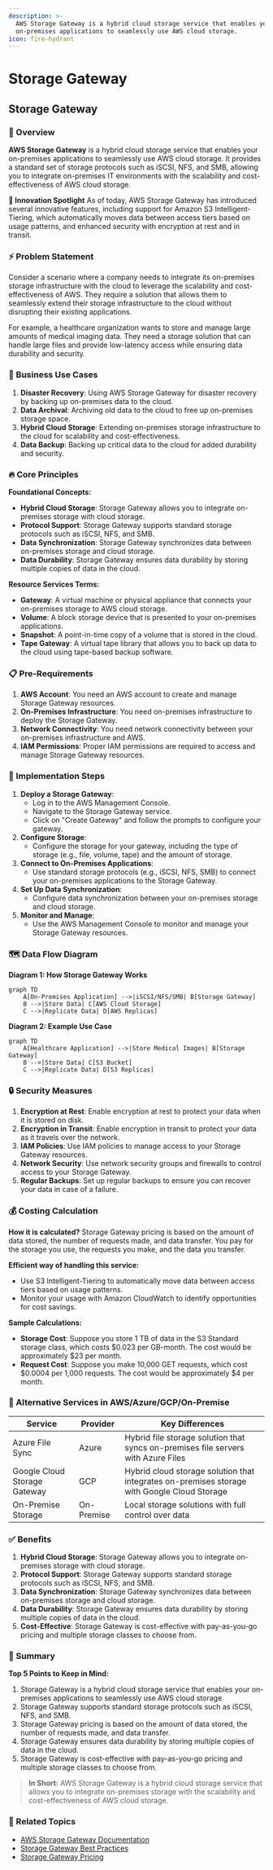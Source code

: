 ```yaml
---
description: >-
  AWS Storage Gateway is a hybrid cloud storage service that enables your
  on-premises applications to seamlessly use AWS cloud storage.
icon: fire-hydrant
---
```


# Storage Gateway

## Storage Gateway

### 🌟 Overview

**AWS Storage Gateway** is a hybrid cloud storage service that enables your on-premises applications to seamlessly use AWS cloud storage. It provides a standard set of storage protocols such as iSCSI, NFS, and SMB, allowing you to integrate on-premises IT environments with the scalability and cost-effectiveness of AWS cloud storage.

**🤖 Innovation Spotlight** As of today, AWS Storage Gateway has introduced several innovative features, including support for Amazon S3 Intelligent-Tiering, which automatically moves data between access tiers based on usage patterns, and enhanced security with encryption at rest and in transit.

### ⚡ Problem Statement

Consider a scenario where a company needs to integrate its on-premises storage infrastructure with the cloud to leverage the scalability and cost-effectiveness of AWS. They require a solution that allows them to seamlessly extend their storage infrastructure to the cloud without disrupting their existing applications.

For example, a healthcare organization wants to store and manage large amounts of medical imaging data. They need a storage solution that can handle large files and provide low-latency access while ensuring data durability and security.

### 🤝 Business Use Cases

1. **Disaster Recovery**: Using AWS Storage Gateway for disaster recovery by backing up on-premises data to the cloud.
2. **Data Archival**: Archiving old data to the cloud to free up on-premises storage space.
3. **Hybrid Cloud Storage**: Extending on-premises storage infrastructure to the cloud for scalability and cost-effectiveness.
4. **Data Backup**: Backing up critical data to the cloud for added durability and security.

### 🔥 Core Principles

**Foundational Concepts:**

* **Hybrid Cloud Storage**: Storage Gateway allows you to integrate on-premises storage with cloud storage.
* **Protocol Support**: Storage Gateway supports standard storage protocols such as iSCSI, NFS, and SMB.
* **Data Synchronization**: Storage Gateway synchronizes data between on-premises storage and cloud storage.
* **Data Durability**: Storage Gateway ensures data durability by storing multiple copies of data in the cloud.

**Resource Services Terms:**

* **Gateway**: A virtual machine or physical appliance that connects your on-premises storage to AWS cloud storage.
* **Volume**: A block storage device that is presented to your on-premises applications.
* **Snapshot**: A point-in-time copy of a volume that is stored in the cloud.
* **Tape Gateway**: A virtual tape library that allows you to back up data to the cloud using tape-based backup software.

### 📋 Pre-Requirements

1. **AWS Account**: You need an AWS account to create and manage Storage Gateway resources.
2. **On-Premises Infrastructure**: You need on-premises infrastructure to deploy the Storage Gateway.
3. **Network Connectivity**: You need network connectivity between your on-premises infrastructure and AWS.
4. **IAM Permissions**: Proper IAM permissions are required to access and manage Storage Gateway resources.

### 👣 Implementation Steps

1. **Deploy a Storage Gateway**:
   * Log in to the AWS Management Console.
   * Navigate to the Storage Gateway service.
   * Click on "Create Gateway" and follow the prompts to configure your gateway.
2. **Configure Storage**:
   * Configure the storage for your gateway, including the type of storage (e.g., file, volume, tape) and the amount of storage.
3. **Connect to On-Premises Applications**:
   * Use standard storage protocols (e.g., iSCSI, NFS, SMB) to connect your on-premises applications to the Storage Gateway.
4. **Set Up Data Synchronization**:
   * Configure data synchronization between your on-premises storage and cloud storage.
5. **Monitor and Manage**:
   * Use the AWS Management Console to monitor and manage your Storage Gateway resources.

### 🗺️ Data Flow Diagram

**Diagram 1: How Storage Gateway Works**

```mermaid
graph TD
    A[On-Premises Application] -->|iSCSI/NFS/SMB| B[Storage Gateway]
    B -->|Store Data| C[AWS Cloud Storage]
    C -->|Replicate Data| D[AWS Replicas]
```

**Diagram 2: Example Use Case**

```mermaid
graph TD
    A[Healthcare Application] -->|Store Medical Images| B[Storage Gateway]
    B -->|Store Data| C[S3 Bucket]
    C -->|Replicate Data| D[S3 Replicas]
```

### 🔒 Security Measures

1. **Encryption at Rest**: Enable encryption at rest to protect your data when it is stored on disk.
2. **Encryption in Transit**: Enable encryption in transit to protect your data as it travels over the network.
3. **IAM Policies**: Use IAM policies to manage access to your Storage Gateway resources.
4. **Network Security**: Use network security groups and firewalls to control access to your Storage Gateway.
5. **Regular Backups**: Set up regular backups to ensure you can recover your data in case of a failure.

### 💰 Costing Calculation

**How it is calculated?** Storage Gateway pricing is based on the amount of data stored, the number of requests made, and data transfer. You pay for the storage you use, the requests you make, and the data you transfer.

**Efficient way of handling this service:**

* Use S3 Intelligent-Tiering to automatically move data between access tiers based on usage patterns.
* Monitor your usage with Amazon CloudWatch to identify opportunities for cost savings.

**Sample Calculations:**

* **Storage Cost**: Suppose you store 1 TB of data in the S3 Standard storage class, which costs $0.023 per GB-month. The cost would be approximately $23 per month.
* **Request Cost**: Suppose you make 10,000 GET requests, which cost $0.0004 per 1,000 requests. The cost would be approximately $4 per month.

### 🧩 Alternative Services in AWS/Azure/GCP/On-Premise

| Service                      | Provider   | Key Differences                                                                             |
| ---------------------------- | ---------- | ------------------------------------------------------------------------------------------- |
| Azure File Sync              | Azure      | Hybrid file storage solution that syncs on-premises file servers with Azure Files           |
| Google Cloud Storage Gateway | GCP        | Hybrid cloud storage solution that integrates on-premises storage with Google Cloud Storage |
| On-Premise Storage           | On-Premise | Local storage solutions with full control over data                                         |

### ✅ Benefits

1. **Hybrid Cloud Storage**: Storage Gateway allows you to integrate on-premises storage with cloud storage.
2. **Protocol Support**: Storage Gateway supports standard storage protocols such as iSCSI, NFS, and SMB.
3. **Data Synchronization**: Storage Gateway synchronizes data between on-premises storage and cloud storage.
4. **Data Durability**: Storage Gateway ensures data durability by storing multiple copies of data in the cloud.
5. **Cost-Effective**: Storage Gateway is cost-effective with pay-as-you-go pricing and multiple storage classes to choose from.

### 📝 Summary

**Top 5 Points to Keep in Mind:**

1. Storage Gateway is a hybrid cloud storage service that enables your on-premises applications to seamlessly use AWS cloud storage.
2. Storage Gateway supports standard storage protocols such as iSCSI, NFS, and SMB.
3. Storage Gateway pricing is based on the amount of data stored, the number of requests made, and data transfer.
4. Storage Gateway ensures data durability by storing multiple copies of data in the cloud.
5. Storage Gateway is cost-effective with pay-as-you-go pricing and multiple storage classes to choose from.

> **In Short:** AWS Storage Gateway is a hybrid cloud storage service that allows you to integrate on-premises storage with the scalability and cost-effectiveness of AWS cloud storage.

### 🔗 Related Topics

* [AWS Storage Gateway Documentation](https://docs.aws.amazon.com/storagegateway/latest/userguide/what-is-storage-gateway.html)
* [Storage Gateway Best Practices](https://docs.aws.amazon.com/storagegateway/latest/userguide/best-practices.html)
* [Storage Gateway Pricing](https://aws.amazon.com/storagegateway/pricing/)
